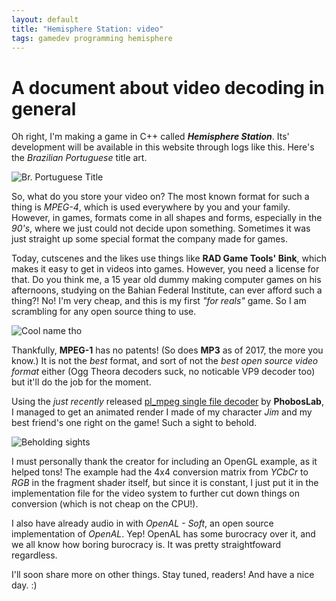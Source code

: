 ```yaml
---
layout: default
title: "Hemisphere Station: video"
tags: gamedev programming hemisphere
---
```


# A document about video decoding in general

Oh right, I'm making a game in C++ called ***Hemisphere Station***. Its' development will be available in this website through logs like this. Here's the *Brazilian Portuguese* title art.

![Br. Portuguese Title](https://cdn.discordapp.com/attachments/605879338067558401/617844428807340053/titleart.png)

So, what do you store your video on? The most known format for such a thing is *MPEG-4*, which is used everywhere by you and your family. However, in games, formats come in all shapes and forms, especially in the *90's*, where we just could not decide upon something. Sometimes it was just straight up some special format the company made for games.

Today, cutscenes and the likes use things like **RAD Game Tools' Bink**, which makes it easy to get in videos into games. However, you need a license for that. Do you think me, a 15 year old dummy making computer games on his afternoons, studying on the Bahian Federal Institute, can ever afford such a thing?! No! I'm very cheap, and this is my first *"for reals"* game. So I am scrambling for any open source thing to use.

![Cool name tho](https://cdn.discordapp.com/attachments/605879338067558401/617848779055562758/unknown.png)

Thankfully, **MPEG-1** has no patents! (So does **MP3** as of 2017, the more you know.) It is not the *best* format, and sort of not the *best open source video format* either (Ogg Theora decoders suck, no noticable VP9 decoder too) but it'll do the job for the moment.

Using the *just recently* released [pl_mpeg single file decoder](https://github.com/phoboslab/pl_mpeg) by **PhobosLab**, I managed to get an animated render I made of my character *Jim* and my best friend's one right on the game! Such a sight to behold.

![Beholding sights](https://cdn.discordapp.com/attachments/605879338067558401/617848301659750629/unknown.png)

I must personally thank the creator for including an OpenGL example, as it helped tons! The example had the 4x4 conversion matrix from *YCbCr* to *RGB* in the fragment shader itself, but since it is constant, I just put it in the implementation file for the video system to further cut down things on conversion (which is not cheap on the CPU!).

I also have already audio in with *OpenAL - Soft*, an open source implementation of *OpenAL*. Yep! OpenAL has some burocracy over it, and we all know how boring burocracy is. It was pretty straightfoward regardless.

I'll soon share more on other things. Stay tuned, readers! And have a nice day. :)

